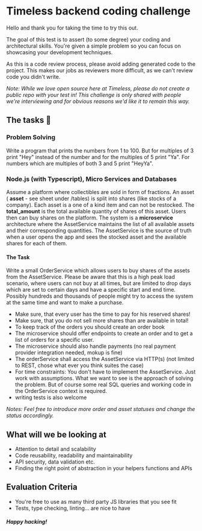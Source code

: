 # Timeless backend coding challenge

Hello and thank you for taking the time to try this out.

The goal of this test is to assert (to some degree) your coding and architectural skills. You're given a simple problem so you can focus on showcasing your development techniques.

As this is a code review process, please avoid adding generated code to the project. This makes our jobs as reviewers more difficult, as we can't review code you didn't write.

_Note: While we love open source here at Timeless, please do not create a public repo with your test in! This challenge is only shared with people we're interviewing and for obvious reasons we'd like it to remain this way._

## The tasks 🏁

### Problem Solving

Write a program that prints the numbers from 1 to 100. But for multiples of 3 print "Hey" instead of the number and for the multiples of 5 print "Ya". For numbers which are multiples of both 3 and 5 print "HeyYa".

### Node.js (with Typescript), Micro Services and Databases

Assume a platform where collectibles are sold in form of fractions. An asset ( **asset** - see sheet under /tables) is split into shares (like stocks of a company). Each asset is a one of a kind item and can not be restocked. The **total_amount** is the total available quantity of shares of this asset. Users then can buy shares on the platform. The system is a **microservice** architecture where the AssetService maintains the list of all available assets and their corresponding quantities. The AssetService is the source of truth when a user opens the app and sees the stocked asset and the available shares for each of them.

#### The Task

Write a small OrderService which allows users to buy shares of the assets from the AssetService. Please be aware that this is a high peak load scenario, where users can not buy at all times, but are limited to drop days which are set to certain days and have a specific start and end time. Possibly hundreds and thousands of people might try to access the system at the same time and want to make a purchase.
- Make sure, that every user has the time to pay for his reserved shares!
- Make sure, that you do not sell more shares than are available in total!
- To keep track of the orders you should create an order book
- The microservice should offer endpoints to create an order and to get a list of orders for a specific user.
- The microservice should also handle payments (no real payment provider integration needed, mokup is fine)
- The orderService shall access the AssetService via HTTP(s) (not limited to REST, chose what ever you think suites the case)
- For time constraints: You don't have to implement the AssetService. Just work with assumptions. What we want to see is the approach of solving the problem. But of course some real SQL queries and working code in the OrderService context is required.
- writing tests is also welcome

_Notes: Feel free to introduce more order and asset statuses and change the status accordingly._


## What will we be looking at

- Attention to detail and scalability
- Code reusability, readability and maintainability
- API security, data validation etc.
- Finding the right point of abstraction in your helpers functions and APIs

## Evaluation Criteria

- You're free to use as many third party JS libraries that you see fit
- Tests, type checking, linting... are nice to have

##### Happy hacking!
